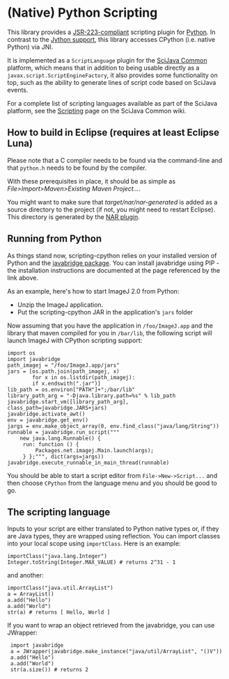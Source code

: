 # (Native) Python Scripting

This library provides a
[JSR-223-compliant](https://en.wikipedia.org/wiki/Scripting_for_the_Java_Platform)
scripting plugin for [Python](http://www.python.org/). In contrast to the
[Jython support](https://github.com/scijava/scripting-jython), this library
accesses CPython (i.e. native Python) via JNI.

It is implemented as a `ScriptLanguage` plugin for the [SciJava
Common](https://github.com/scijava/scijava-common) platform, which means that
in addition to being usable directly as a `javax.script.ScriptEngineFactory`,
it also provides some functionality on top, such as the ability to generate
lines of script code based on SciJava events.

For a complete list of scripting languages available as part of the SciJava
platform, see the
[Scripting](https://github.com/scijava/scijava-common/wiki/Scripting) page on
the SciJava Common wiki.

## How to build in Eclipse (requires at least Eclipse Luna)

Please note that a C compiler needs to be found via the command-line and that
`python.h` needs to be found by the compiler.

With these prerequisites in place, it should be as simple as
*File>Import>Maven>Existing Maven Project...*.

You might want to make sure that *target/nar/nar-generated* is added as
a source directory to the project (if not, you might need to restart Eclipse).
This directory is generated by the [NAR plugin](http://maven-nar.github.io/).

## Running from Python
As things stand now, scripting-cpython relies on your installed version of
Python and the [javabridge package](http://pythonhosted.org/javabridge/).
You can install javabridge using PIP - the installation instructions are
documented at the page referenced by the link above.

As an example, here's how to start ImageJ 2.0 from Python:

* Unzip the ImageJ application.
* Put the scripting-cpython JAR in the application's `jars` folder

Now assuming that you have the application in `/foo/ImageJ.app` and the
library that maven compiled for you in `/bar/lib`, the following script
will launch ImageJ with CPython scripting support:

    import os
    import javabridge
    path_imagej = "/foo/ImageJ.app/jars"
    jars = [os.path.join(path_imagej, x)
            for x in os.listdir(path_imagej):
            if x.endswith(".jar")]
    lib_path = os.environ["PATH"]+";/bar/lib"
    library_path_arg = "-Djava.library.path=%s" % lib_path
    javabridge.start_vm([library_path_arg], class_path=javabridge.JARS+jars)
    javabridge.activate_awt()
    env = javabridge.get_env()
    jargs = env.make_object_array(0, env.find_class("java/lang/String"))
    runnable = javabridge.run_script("""
        new java.lang.Runnable() {
         run: function () {
             Packages.net.imagej.Main.launch(args);
         } };""", dict(args=jargs))
    javabridge.execute_runnable_in_main_thread(runnable)

  You should be able to start a script editor from `File->New->Script...` and
  then choose `CPython` from the language menu and you should be good to go.

## The scripting language

Inputs to your script are either translated to Python native types or,
if they are Java types, they are wrapped using reflection. You can import
classes into your local scope using `importClass`. Here is an example:

    importClass("java.lang.Integer")
    Integer.toString(Integer.MAX_VALUE) # returns 2^31 - 1

and another:

    importClass("java.util.ArrayList")
    a = ArrayList()
    a.add("Hello")
    a.add("World")
    str(a) # returns [ Hello, World ]

If you want to wrap an object retrieved from the javabridge, you can use
JWrapper:

     import javabridge
     a = JWrapper(javabridge.make_instance("java/util/ArrayList", "()V"))
     a.add("Hello")
     a.add("World")
     str(a.size()) # returns 2